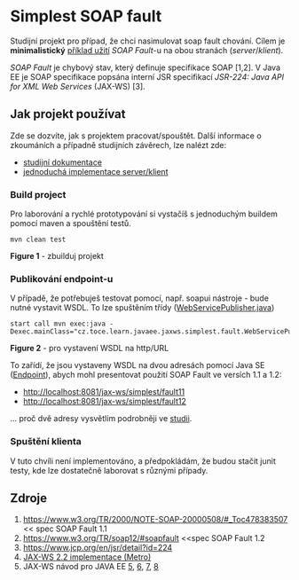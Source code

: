 # Simplest SOAP fault
Studijní projekt pro případ, že chci nasimulovat soap fault chování. Cílem je **minimalistický** [příklad užití](https://github.com/tomascejka/jaxws.labs/blob/master/jaxws/jaxws.simplest.fault/SIMPLEST_USECASE.md) *SOAP Fault*-u na obou stranách (*server*/*klient*).

*SOAP Fault* je chybový stav, který definuje specifikace SOAP [1,2]. V Java EE je SOAP specifikace popsána interní JSR specifikací *JSR-224: Java API for XML Web Services* (JAX-WS) [3].

## Jak projekt používat

Zde se dozvíte, jak s projektem pracovat/spouštět. Další informace o zkoumáních a případně studijních závěrech, lze nalézt zde:
* [studijní dokumentace](https://github.com/tomascejka/jaxws.labs/blob/master/jaxws/jaxws.simplest.fault/STUDY.md)
* [jednoduchá implementace server/klient](https://github.com/tomascejka/jaxws.labs/blob/master/jaxws/jaxws.simplest.fault/SIMPLEST_USECASE.md)

### Build project
Pro laborování a rychlé prototypování si vystačíš s jednoduchým buildem pomocí maven a spouštění testů.
```
mvn clean test
```
**Figure 1** - zbuilduj projekt

### Publikování endpoint-u
V případě, že potřebuješ testovat pomocí, např. soapui nástroje  - bude nutné vystavit WSDL. To lze spuštěním třídy ([WebServicePublisher.java](https://github.com/tomascejka/jaxws.labs/blob/master/jaxws/jaxws.simplest/src/main/java/cz/toce/learn/javaee/ws/simplest/fault/WebServicePublisher.java))

```
start call mvn exec:java -Dexec.mainClass="cz.toce.learn.javaee.jaxws.simplest.fault.WebServicePublisher"
```
**Figure 2** - pro vystavení WSDL na http/URL

To zařídí, že jsou vystaveny WSDL na dvou adresách pomocí Java SE  ([Endpoint](https://docs.oracle.com/javase/7/docs/api/javax/xml/ws/Endpoint.html)), abych mohl presentovat použití SOAP Fault ve versích 1.1 a 1.2:

* [http://localhost:8081/jax-ws/simplest/fault11](http://localhost:8081/jax-ws/simplest/fault11)
* [http://localhost:8081/jax-ws/simplest/fault12](http://localhost:8081/jax-ws/simplest/fault12)

... proč dvě adresy vysvětlím podrobněji ve [studii](https://github.com/tomascejka/jaxws.labs/blob/master/jaxws/jaxws.simplest.fault/STUDY.md).

### Spuštění klienta
V tuto chvíli není implementováno, a předpokládám, že budou stačit junit testy, kde lze dostatečně laborovat s různými případy.

## Zdroje
1. https://www.w3.org/TR/2000/NOTE-SOAP-20000508/#_Toc478383507 << spec SOAP Fault 1.1
2. https://www.w3.org/TR/soap12/#soapfault <<spec SOAP Fault 1.2
3. https://www.jcp.org/en/jsr/detail?id=224
4. [JAX-WS 2.2 implementace (Metro)](https://javaee.github.io/metro-jax-ws/)
5. JAX-WS návod pro JAVA EE <a href="https://docs.oracle.com/javaee/5/tutorial/doc/bnayl.html" target="_blank">5</a>, <a href="https://docs.oracle.com/javaee/6/tutorial/doc/bnayl.html" target="_blank">6</a>, <a href="https://docs.oracle.com/javaee/7/tutorial/jaxws.htm" target="_blank">7</a>, <a href="https://javaee.github.io/tutorial/jaxws.html" target="_blank">8</a> 

